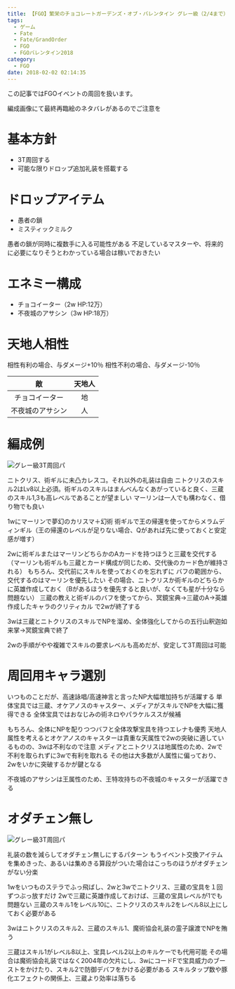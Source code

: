 ```yaml
---
title: 【FGO】繁栄のチョコレートガーデンズ・オブ・バレンタイン グレー級（2/4まで）
tags:
  - ゲーム
  - Fate
  - Fate/GrandOrder
  - FGO
  - FGOバレンタイン2018
category:
  - FGO
date: 2018-02-02 02:14:35
---
```



この記事ではFGOイベントの周回を扱います。

編成画像にて最終再臨絵のネタバレがあるのでご注意を

<!-- more -->

# 基本方針

* 3T周回する
* 可能な限りドロップ追加礼装を搭載する

# ドロップアイテム

* 愚者の鎖
* ミスティックミルク

愚者の鎖が同時に複数手に入る可能性がある
不足しているマスターや、将来的に必要になりそうとわかっている場合は稼いでおきたい

# エネミー構成

* チョコイーター（2w HP:12万）
* 不夜城のアサシン（3w HP:18万）

# 天地人相性

相性有利の場合、与ダメージ+10％
相性不利の場合、与ダメージ-10％

|敵|天地人|
|:-:|:--:|
|チョコイーター|地|
|不夜城のアサシン|人|

# 編成例

![グレー級3T周回パ](gray-to-0204.png "グレー級3T周回パ")

ニトクリス、術ギルに未凸カレスコ。それ以外の礼装は自由
ニトクリスのスキル2はLv8以上必須。術ギルのスキルはまんべんなくあがっていると良く、三蔵のスキル1,3も高レベルであることが望ましい
マーリンは一人でも構わなく、借り物でも良い

1wにマーリンで夢幻のカリスマ＋幻術
術ギルで王の帰還を使ってからメラムディンギル（王の帰還のレベルが足りない場合、Qがあれば先に使っておくと安定感が増す）

2wに術ギルまたはマーリンどちらかのAカードを持つほうと三蔵を交代する
（マーリンも術ギルも三蔵とカード構成が同じため、交代後のカード色が維持される）
もちろん、交代前にスキルを使っておくのを忘れずに
バフの範囲から、交代するのはマーリンを優先したい
その場合、ニトクリスか術ギルのどちらかに英雄作成しておく（Bがあるほうを優先すると良いが、なくても星が十分なら問題ない）
三蔵の教えと術ギルのバフを使ってから、冥鏡宝典→三蔵のA→英雄作成したキャラのクリティカル で2wが終了する

3wは三蔵とニトクリスのスキルでNPを溜め、全体強化してからの五行山釈迦如来掌→冥鏡宝典で終了

2wの手順がやや複雑でスキルの要求レベルも高めだが、安定して3T周回は可能

# 周回用キャラ選別

いつものことだが、高速詠唱/高速神言と言ったNP大幅増加持ちが活躍する
単体宝具では三蔵、オケアノスのキャスター、メディアがスキルでNPを大幅に獲得できる
全体宝具ではおなじみの術ネロやパラケルススが候補

もちろん、全体にNPを配りつつバフと全体攻撃宝具を持つエレナも優秀
天地人属性を考えるとオケアノスのキャスターは貴重な天属性で2wの突破に適しているものの、3wは不利なので注意
メディアとニトクリスは地属性のため、2wで不利を取られずに3wで有利を取れる
その他は大多数が人属性に偏っており、2wをいかに突破するかが鍵となる

不夜城のアサシンは王属性のため、王特攻持ちの不夜城のキャスターが活躍できる

# オダチェン無し

![グレー級3T周回パ](gray-to-0204-2.png "グレー級3T周回パ")

礼装の数を減らしてオダチェン無しにするパターン
もうイベント交換アイテムを集めきった、あるいは集めきる算段がついた場合はこっちのほうがオダチェンがない分楽

1wをいつものステラでふっ飛ばし、2wと3wでニトクリス、三蔵の宝具を１回ずつぶっ放すだけ
2wで三蔵に英雄作成しておけば、三蔵の宝具レベルが1でも問題ない
三蔵のスキル1をレベル10に、ニトクリスのスキル2をレベル8以上にしておく必要がある

3wはニトクリスのスキル2、三蔵のスキル1、魔術協会礼装の霊子譲渡でNPを賄う

三蔵はスキル1がレベル8以上、宝具レベル2以上のキルケーでも代用可能
その場合は魔術協会礼装ではなく2004年の欠片にし、3wにコードFで宝具威力のブーストをかけたり、スキル2で防御デバフをかける必要がある
スキルタップ数や豚化エフェクトの関係上、三蔵より効率は落ちる

